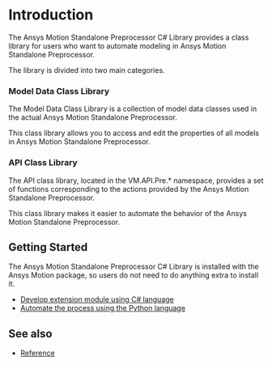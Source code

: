 # Introduction

The Ansys Motion Standalone Preprocessor C# Library provides a class library for users who want to automate modeling in Ansys Motion Standalone Preprocessor.

The library is divided into two main categories.

### Model Data Class Library

The Model Data Class Library is a collection of model data classes used in the actual Ansys Motion Standalone Preprocessor.

This class library allows you to access and edit the properties of all models in Ansys Motion Standalone Preprocessor.

### API Class Library

The API class library, located in the VM.API.Pre.* namespace, provides a set of functions corresponding to the actions provided by the Ansys Motion Standalone Preprocessor.

This class library makes it easier to automate the behavior of the Ansys Motion Standalone Preprocessor.

## Getting Started

The Ansys Motion Standalone Preprocessor C# Library is installed with the Ansys Motion package, so users do not need to do anything extra to install it.

* [Develop extension module using C# language](getting_started_cs.md)
* [Automate the process using the Python language](getting_started_py.md)

## See also

* [Reference](lib/VM.md)
